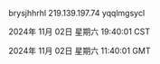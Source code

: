 brysjhhrhl 219.139.197.74 yqqlmgsycl

2024年 11月 02日 星期六 19:40:01 CST

2024年 11月 02日 星期六 11:40:01 GMT
